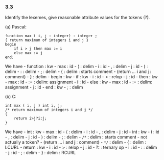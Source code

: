 ### 3.3

Identify the lexemes, give reasonable attribute values for the tokens (?).

(a) Pascal:

```
function max ( i, j : integer) : integer ;
{ return maximum of integers i and j }
begin
	if i > j then max := i
	else max := j
end;
```

We have
	- function : kw
	- max : id
	- ( : delim
	- i : id
	- , : delim
	- j : id
	- ) : delim
	- : : delim
	- ; : delim
	- { : delim : starts comment
	- (return ... i and j : comment)
	- } : delim
	- begin : kw
	- if : kw
	- i : id
	- > : relop
	- j : id
	- then : kw
	- max : id
	- := : delim: assignment
	- i : id
	- else : kw
	- max : id
	- := : delim: assignment
	- j : id
	- end : kw
	- ; : delim

(b) C:

```
int max ( i, j ) int i, j;
/* return maximum of integers i and j */
{
	return i>j?i:j;
}
```

We have
	- int : kw
	- max : id
	- ( : delim
	- i : id
	- , : delim
	- j : id
	- int : kw
	- i : id
	- , : delim
	- j : id
	- ) : delim
	- ; : delim
	- `/*` : delim : starts comment - not actually a token?
	- (return ... i and j : comment)
	- `*/` : delim
	- { : delim : LCURL
	- return : kw
	- i : id
	- > : relop
	- j : id
	- ?: : ternary op
	- i : id
	- : : delim
	- j : id
	- ; : delim
	- } : delim : RCURL